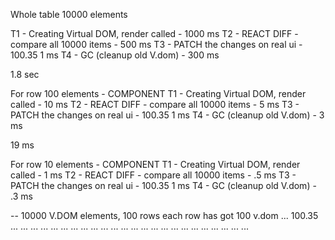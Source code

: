 Whole table 10000 elements

T1 - Creating Virtual DOM, render called - 1000 ms
T2 - REACT DIFF - compare all 10000 items - 500 ms
T3 - PATCH the changes on real ui - <span>100.35 1 ms
T4 - GC (cleanup old V.dom) - 300 ms

1.8 sec

For  row 100 elements - COMPONENT
T1 - Creating Virtual DOM, render called - 10 ms
T2 - REACT DIFF - compare all 10000 items - 5 ms
T3 - PATCH the changes on real ui - <span>100.35 1 ms
T4 - GC (cleanup old V.dom) - 3 ms



19 ms



For  row 10 elements - COMPONENT
T1 - Creating Virtual DOM, render called - 1 ms
T2 - REACT DIFF - compare all 10000 items - .5 ms
T3 - PATCH the changes on real ui - <span>100.35 1 ms
T4 - GC (cleanup old V.dom) - .3 ms


<table> -- 10000 V.DOM elements, 100 rows
<tr> each row has got 100 v.dom
...
<span>100.35
<tr>
...
<tr>
...
<tr>
...
<tr>
...
<tr>
...
<tr>
...
<tr>
...
<tr>
...
<tr>
...
<tr>
...
<tr>
...
<tr>
...
<tr>
...
<tr>
...
<tr>
...
<tr>
...
<tr>
...
<tr>
...
<tr>
...
<tr>
...
<tr>
...
<tr>
...
<tr>
...
<tr>
...
